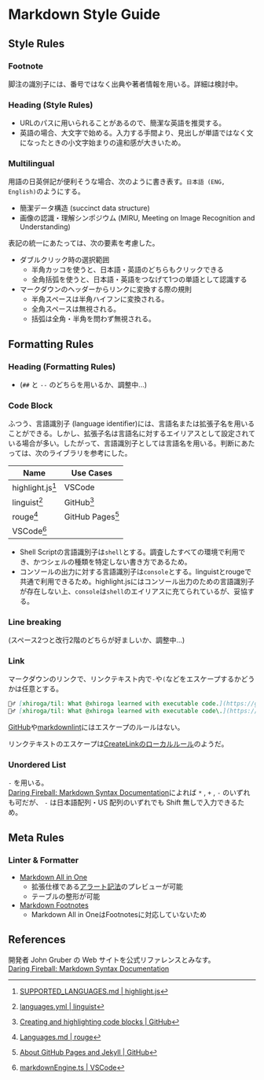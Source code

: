 # Markdown Style Guide

## Style Rules

### Footnote

脚注の識別子には、番号ではなく出典や著者情報を用いる。詳細は検討中。

### Heading (Style Rules)

- URLのパスに用いられることがあるので、簡潔な英語を推奨する。
- 英語の場合、大文字で始める。入力する手間より、見出しが単語ではなく文になったときの小文字始まりの違和感が大きいため。

### Multilingual

用語の日英併記が便利そうな場合、次のように書き表す。`日本語 (ENG, English)`のようにする。

- 簡潔データ構造 (succinct data structure)
- 画像の認識・理解シンポジウム (MIRU, Meeting on Image Recognition and Understanding)

表記の統一にあたっては、次の要素を考慮した。

- ダブルクリック時の選択範囲
  - 半角カッコを使うと、日本語・英語のどちらもクリックできる
  - 全角括弧を使うと、日本語・英語をつなげて1つの単語として認識する
- マークダウンのヘッダーからリンクに変換する際の規則
  - 半角スペースは半角ハイフンに変換される。
  - 全角スペースは無視される。
  - 括弧は全角・半角を問わず無視される。

## Formatting Rules

### Heading (Formatting Rules)

- (`##` と `--` のどちらを用いるか、調整中...)

### Code Block

ふつう、言語識別子 (language identifier)には、言語名または拡張子名を用いることができる。しかし、拡張子名は言語名に対するエイリアスとして設定されている場合が多い。したがって、言語識別子としては言語名を用いる。判断にあたっては、次のライブラリを参考にした。

| Name                        | Use Cases                   |
| --------------------------- | --------------------------- |
| highlight.js[^highlight.js] | VSCode                      |
| linguist[^linguist]         | GitHub[^github]             |
| rouge[^rouge]               | GitHub Pages[^github_pages] |
| VSCode[^vscode]             |                             |

[^github]: [Creating and highlighting code blocks | GitHub](https://docs.github.com/en/get-started/writing-on-github/working-with-advanced-formatting/creating-and-highlighting-code-blocks#syntax-highlighting)
[^github_pages]: [About GitHub Pages and Jekyll | GitHub](https://docs.github.com/en/pages/setting-up-a-github-pages-site-with-jekyll/about-github-pages-and-jekyll#syntax-highlighting)
[^highlight.js]: [SUPPORTED_LANGUAGES.md | highlight.js](https://github.com/highlightjs/highlight.js/blob/main/SUPPORTED_LANGUAGES.md)
[^linguist]: [languages.yml | linguist](https://github.com/github-linguist/linguist/blob/master/lib/linguist/languages.yml)
[^rouge]: [Languages.md | rouge](https://github.com/rouge-ruby/rouge/wiki/List-of-supported-languages-and-lexers)
[^vscode]: [markdownEngine.ts | VSCode](https://github.com/microsoft/vscode/blob/main/extensions/markdown-language-features/src/markdownEngine.ts)

- Shell Scriptの言語識別子は`shell`とする。調査したすべての環境で利用でき、かつシェルの種類を特定しない書き方であるため。
- コンソールの出力に対する言語識別子は`console`とする。linguistとrougeで共通で利用できるため。highlight.jsにはコンソール出力のための言語識別子が存在しない上、`console`は`shell`のエイリアスに充てられているが、妥協する。

### Line breaking

(スペース2つと改行2階のどちらが好ましいか、調整中...)

### Link

マークダウンのリンクで、リンクテキスト内で`-`や`(`などをエスケープするかどうかは任意とする。

```markdown
🙆‍♂️ [xhiroga/til: What @xhiroga learned with executable code.](https://github.com/xhiroga/til)
🙆‍♂️ [xhiroga/til: What @xhiroga learned with executable code\.](https://github.com/xhiroga/til)
```

[GitHub](https://docs.github.com/ja/get-started/writing-on-github/getting-started-with-writing-and-formatting-on-github/basic-writing-and-formatting-syntax)や[markdownlint](https://github.com/markdownlint/markdownlint/blob/main/docs/RULES.md)にはエスケープのルールはない。

リンクテキストのエスケープは[CreateLinkのローカルルール](https://github.com/ku/CreateLink/blob/3e3c9e6e21178c8d69ed40058fbe25932c14f13f/src/createlink.ts#LL39C30-L39C30)のようだ。

### Unordered List

`-` を用いる。  
[Daring Fireball: Markdown Syntax Documentation](https://daringfireball.net/projects/markdown/syntax#list)によれば `*` , `+` , `-` のいずれも可だが、 `-` は日本語配列・US 配列のいずれでも Shift 無しで入力できるため。

## Meta Rules

### Linter & Formatter

- [Markdown All in One](https://marketplace.visualstudio.com/items?itemName=yzhang.markdown-all-in-one)
  - 拡張仕様である[アラート記法](https://docs.github.com/ja/get-started/writing-on-github/getting-started-with-writing-and-formatting-on-github/basic-writing-and-formatting-syntax#alerts)のプレビューが可能
  - テーブルの整形が可能
- [Markdown Footnotes](https://marketplace.visualstudio.com/items?itemName=bierner.markdown-footnotes)
  - Markdown All in OneはFootnotesに対応していないため

## References

開発者 John Gruber の Web サイトを公式リファレンスとみなす。  
[Daring Fireball: Markdown Syntax Documentation](https://daringfireball.net/projects/markdown/syntax)
